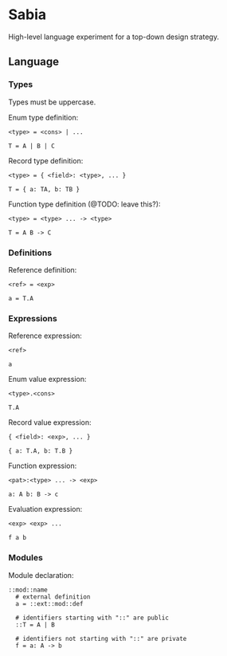 # Sabia

High-level language experiment for a top-down design strategy.

## Language

### Types

Types must be uppercase.

Enum type definition:

```
<type> = <cons> | ...
```
```
T = A | B | C
```

Record type definition:

```
<type> = { <field>: <type>, ... }
```
```
T = { a: TA, b: TB }
```

Function type definition (@TODO: leave this?):

```
<type> = <type> ... -> <type>
```
```
T = A B -> C
```

### Definitions

Reference definition:

```
<ref> = <exp>
```
```
a = T.A
```

### Expressions

Reference expression:

```
<ref>
```
```
a
```

Enum value expression:

```
<type>.<cons>
```
```
T.A
```

Record value expression:

```
{ <field>: <exp>, ... }
```
```
{ a: T.A, b: T.B }
```

Function expression:

```
<pat>:<type> ... -> <exp>
```
```
a: A b: B -> c
```

Evaluation expression:

```
<exp> <exp> ...
```
```
f a b
```

### Modules

Module declaration:

```
::mod::name
  # external definition
  a = ::ext::mod::def

  # identifiers starting with "::" are public
  ::T = A | B

  # identifiers not starting with "::" are private
  f = a: A -> b
```
